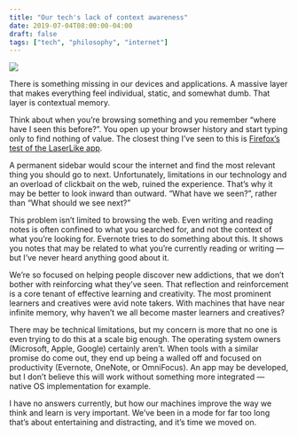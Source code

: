 ```yaml
---
title: "Our tech's lack of context awareness"
date: 2019-07-04T08:00:00-04:00
draft: false
tags: ["tech", "philosophy", "internet"]
---
```

![](/images/lack-of-context.png)

There is something missing in our devices and applications. A massive layer that makes everything feel individual, static, and somewhat dumb. That layer is contextual memory.

Think about when you’re browsing something and you remember “where have I seen this before?”. You open up your browser history and start typing only to find nothing of value. The closest thing I’ve seen to this is [Firefox’s test of the LaserLike app](https://blog.mozilla.org/press/2018/08/firefox-offers-recommendations-with-latest-test-pilot-experiment-advance/).

A permanent sidebar would scour the internet and find the most relevant thing you should go to next. Unfortunately, limitations in our technology and an overload of clickbait on the web, ruined the experience. That’s why it may be better to look inward than outward. “What have we seen?”, rather than “What should we see next?”

This problem isn’t limited to browsing the web. Even writing and reading notes is often confined to what you searched for, and not the context of what you’re looking for. Evernote tries to do something about this. It shows you notes that may be related to what you’re currently reading or writing — but I’ve never heard anything good about it.

We’re so focused on helping people discover new addictions, that we don’t bother with reinforcing what they’ve seen. That reflection and reinforcement is a core tenant of effective learning and creativity. The most prominent learners and creatives were avid note takers. With machines that have near infinite memory, why haven’t we all become master learners and creatives?

There may be technical limitations, but my concern is more that no one is even trying to do this at a scale big enough. The operating system owners (Microsoft, Apple, Google) certainly aren’t. When tools with a similar promise do come out, they end up being a walled off and focused on productivity (Evernote, OneNote, or OmniFocus). An app may be developed, but I don’t believe this will work without something more integrated — native OS implementation for example.

I have no answers currently, but how our machines improve the way we think and learn is very important. We’ve been in a mode for far too long that’s about entertaining and distracting, and it’s time we moved on.
